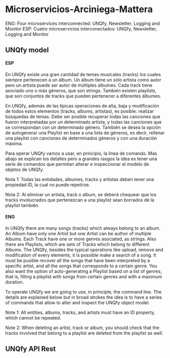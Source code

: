 # Microservicios-Arciniega-Mattera
ENG: Four microservices interconnected: UNQfy, Newsletter, Logging and Monitor
ESP: Cuatro microservicios interconectados: UNQfy, Newsletter, Logging and Monitor

## UNQfy model

#### ESP
En UNQfy existe una gran cantidad de temas musicales (tracks)  los cuales siempre pertenecen a un álbum. Un álbum tiene un sólo artista como autor pero un artista puede ser autor de múltiples albumes. Cada track tiene asociado uno o más géneros, que son strings. También existen playlists, que son conjuntos de tracks que pueden pertenecer a diferentes álbumes.

En UNQfy, además de las típicas operaciones de alta, baja y modificación de todos estos elementos (tracks, albums, artistas), es posible:
realizar búsquedas de temas. 
Debe ser posible recuperar todas las canciones que fueron interpretadas por un determinado artista, y
todas las canciones que se correspondan con un determinado género.
También se desea la opción de autogenerar  una Playlist en base a una lista de géneros, es decir, rellenar una playlist con canciones de determinados géneros y con una duración máxima.

Para operar UNQfy vamos a usar, en principio, la línea de comando. Más abajo se explican los detalles pero a grandes rasgos la idea es tener una serie de comandos que permitan alterar e inspeccionar el modelo de objetos de UNQfy.

Nota 1: Todas las entidades, albumes, tracks y artistas deben tener una propiedad ID, la cual no puede repetirse.

Nota 2: Al eliminar un artista, track o album, se deberá chequear que los tracks involucrados que pertenezcan  a una playlist sean borrados de la playlist también.

#### ENG
In UNQfy there are many songs (tracks) which always belong to an album. An Album have only one Artist but one Artist can be author of multiple Albums. Each Track have one or more genres asociated, as strings. Also there are Playlists, which are sets of Tracks which belong to different Albums.
The UNQfy, besides the typical operations like upload, remove and modification of every elements, it is possible make a search of a song.
It must be pusible recover all the songs that have been interpreted by a specific artist, and all the songs that corresponds to a certain genre.
You also want the option of auto-generating a Playlist based on a list of genres, that is, filling a playlist with songs from certain genres and with a maximum duration.

To operate UNQfy we are going to use, in principle, the command line. The details are explained below but in broad strokes the idea is to have a series of commands that allow to alter and inspect the UNQfy object model.

Note 1: All entities, albums, tracks, and artists must have an ID property, which cannot be repeated.

Note 2: When deleting an artist, track or album, you should check that the tracks involved that belong to a playlist are deleted from the playlist as well.

## UNQfy API Rest
